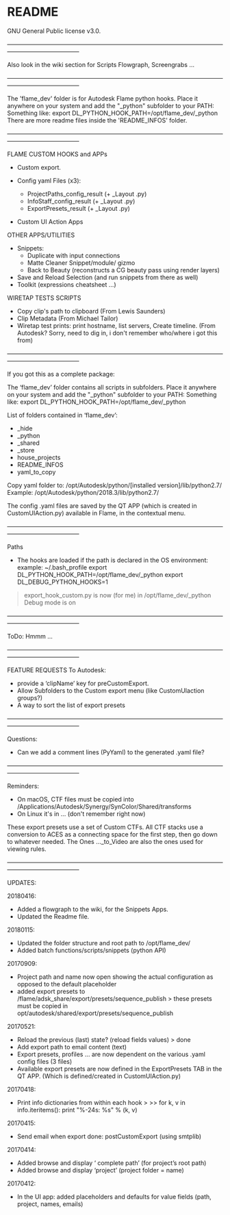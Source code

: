# README
GNU General Public license v3.0.

————————————————————————————————————————————————

Also look in the wiki section for Scripts Flowgraph, Screengrabs ...

————————————————————————————————————————————————

The 'flame_dev' folder is for Autodesk Flame python hooks.
Place it anywhere on your system and add the "_python" subfolder to your PATH:
Something like: 
export DL_PYTHON_HOOK_PATH=/opt/flame_dev/_python
There are more readme files inside the 'README_INFOS' folder.

————————————————————————————————————————————————

FLAME CUSTOM HOOKS and APPs
- Custom export.
- Config yaml Files (x3):
	- ProjectPaths_config_result (+ _Layout .py)
	- InfoStaff_config_result (+ _Layout .py)
	- ExportPresets_result (+ _Layout .py)

- Custom UI Action Apps

OTHER APPS/UTILITIES
- Snippets: 
	- Duplicate with input connections
	- Matte Cleaner Snippet/module/ gizmo
	- Back to Beauty (reconstructs a CG beauty pass using render layers)
- Save and Reload Selection (and run snippets from there as well)
- Toolkit (expressions cheatsheet ...)

WIRETAP TESTS SCRIPTS
- Copy clip's path to clipboard (From Lewis Saunders)
- Clip Metadata (From Michael Tailor)
- Wiretap test prints: print hostname, list servers, Create timeline. (From Autodesk? Sorry, need to dig in, i don't remember who/where i got this from)

————————————————————————————————————————————————

If you got this as a complete package:

The ‘flame_dev’ folder contains all scripts in subfolders.
Place it anywhere on your system and add the "_python" subfolder to your PATH:
Something like: 
export DL_PYTHON_HOOK_PATH=/opt/flame_dev/_python

List of folders contained in ‘flame_dev’:

- _hide
- _python
- _shared
- _store	
- house_projects
- README_INFOS
- yaml_to_copy


Copy yaml folder to:
/opt/Autodesk/python/[installed version]/lib/python2.7/
Example: /opt/Autodesk/python/2018.3/lib/python2.7/


The config .yaml files are saved by the QT APP (which is created in CustomUIAction.py) available in Flame, in the contextual menu.

————————————————————————————————————————————————

Paths

- The hooks are loaded if the path is declared in the OS environment: 
example:
~/.bash_profile
export DL_PYTHON_HOOK_PATH=/opt/flame_dev/_python
export DL_DEBUG_PYTHON_HOOKS=1

> export_hook_custom.py is now (for me) in /opt/flame_dev/_python
> Debug mode is on

————————————————————————————————————————————————

ToDo:
Hmmm ...

————————————————————————————————————————————————

FEATURE REQUESTS To Autodesk: 
- provide a ‘clipName’ key for preCustomExport.
- Allow Subfolders to the Custom export menu (like CustomUIaction groups?)
- A way to sort the list of export presets

————————————————————————————————————————————————

Questions:

- Can we add a comment lines (PyYaml) to the generated .yaml file?

————————————————————————————————————————————————

Reminders: 

- On macOS, CTF files must be copied into /Applications/Autodesk/Synergy/SynColor/Shared/transforms
- On Linux it's in ... (don't remember right now)

These export presets use a set of Custom CTFs. 
All CTF stacks use a conversion to ACES as a connecting space for the first step, then go down to whatever needed.
The Ones …_to_Video are also the ones used for viewing rules.

————————————————————————————————————————————————

UPDATES:

20180416:
- Added a flowgraph to the wiki, for the Snippets Apps. 
- Updated the Readme file.

20180115:
- Updated the folder structure and root path to /opt/flame_dev/
- Added batch functions/scripts/snippets (python API)

20170909:
- Project path and name now open showing the actual configuration as opposed to the default placeholder
- added export presets to /flame/adsk_share/export/presets/sequence_publish > these presets must be copied in opt/autodesk/shared/export/presets/sequence_publish

20170521:
- Reload the previous (last) state? (reload fields values) > done
- Add export path to email content (text)
- Export presets, profiles … are now dependent on the various .yaml config files (3 files)
- Available export presets are now defined in the ExportPresets TAB in the QT APP. (Which is defined/created in CustomUIAction.py)

20170418:
- Print info dictionaries from within each hook > >>
	for k, v in info.iteritems():
           	print "%-24s: %s" % (k, v)

20170415:
- Send email when export done: postCustomExport  (using smtplib)

20170414:
- Added browse and display ‘ complete path’ (for project’s root path)
- Added browse and display ‘project’  (project folder = name)

20170412:
- In the UI app: added placeholders and defaults for value fields (path, project, names, emails)
 



